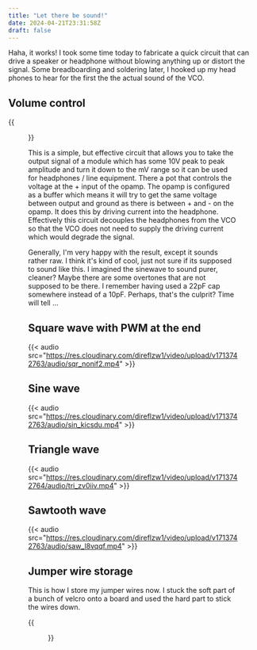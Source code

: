 ```yaml
---
title: "Let there be sound!"
date: 2024-04-21T23:31:58Z
draft: false
---
```


Haha, it works! I took some time today to fabricate a quick circuit that can drive a speaker or headphone without blowing anything up or distort the signal.
Some breadboarding and soldering later, I hooked up my head phones to hear for the first the the actual sound of the VCO.


## Volume control
{{<figure link="https://res.cloudinary.com/direflzw1/image/upload/w_0.1/v1713743288/img/synths/IMG_20240421_134445_046_cr7hov.jpg">}}

This is a simple, but effective circuit that allows you to take the output signal of a module which has some 10V peak to peak amplitude and
turn it down to the mV range so it can be used for headphones / line equipment. There a pot that controls the voltage at the + input of the opamp.
The opamp is configured as a buffer which means it will try to get the same voltage between output and ground as there is between + and - on the opamp.
It does this by driving current into the headphone. Effectively this circuit decouples the headphones from the VCO so that the VCO does not need to
supply the driving current which would degrade the signal.



Generally, I'm very happy with the result, except it sounds rather raw. I think it's kind of cool, just not sure if its supposed to sound like this. I imagined the sinewave to sound purer, cleaner? Maybe there are some overtones that are not supposed to be there. I remember having used a 22pF cap somewhere instead of a 10pF. Perhaps, that's the culprit? Time will tell ...


## Square wave with PWM at the end
{{< audio src="https://res.cloudinary.com/direflzw1/video/upload/v1713742763/audio/sqr_nonif2.mp4" >}}

## Sine wave
{{< audio src="https://res.cloudinary.com/direflzw1/video/upload/v1713742763/audio/sin_kicsdu.mp4" >}}

## Triangle wave
{{< audio src="https://res.cloudinary.com/direflzw1/video/upload/v1713742764/audio/tri_zv0iiv.mp4" >}}

## Sawtooth wave
{{< audio src="https://res.cloudinary.com/direflzw1/video/upload/v1713742763/audio/saw_l8vqqf.mp4" >}}



## Jumper wire storage
This is how I store my jumper wires now. I stuck the soft part of a bunch of velcro onto a board and used the hard part to stick the wires down.

{{<figure link="https://res.cloudinary.com/direflzw1/image/upload/w_0.1/v1713743289/img/synths/IMG_20240421_141921_483_hnca6y.jpg">}}



